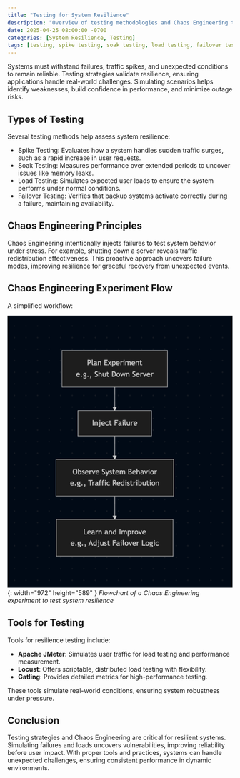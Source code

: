 ```yaml
---
title: "Testing for System Resilience"
description: "Overview of testing methodologies and Chaos Engineering to validate system resilience."
date: 2025-04-25 08:00:00 -0700
categories: [System Resilience, Testing]
tags: [testing, spike testing, soak testing, load testing, failover testing, chaos engineering, apache jmeter, locust, gatling, system reliability]
---
```


Systems must withstand failures, traffic spikes, and unexpected conditions to remain reliable. Testing strategies validate resilience, ensuring applications handle real-world challenges. Simulating scenarios helps identify weaknesses, build confidence in performance, and minimize outage risks.

## Types of Testing
Several testing methods help assess system resilience:

* Spike Testing: Evaluates how a system handles sudden traffic surges, such as a rapid increase in user requests.
* Soak Testing: Measures performance over extended periods to uncover issues like memory leaks.
* Load Testing: Simulates expected user loads to ensure the system performs under normal conditions.
* Failover Testing: Verifies that backup systems activate correctly during a failure, maintaining availability.

## Chaos Engineering Principles
Chaos Engineering intentionally injects failures to test system behavior under stress. For example, shutting down a server reveals traffic redistribution effectiveness. This proactive approach uncovers failure modes, improving resilience for graceful recovery from unexpected events.

## Chaos Engineering Experiment Flow

A simplified workflow:

![Desktop View](/assets/img/posts/20250425/chaos-flow.png){: width="972" height="589" }
_Flowchart of a Chaos Engineering experiment to test system resilience_

## Tools for Testing
Tools for resilience testing include:
- **Apache JMeter**: Simulates user traffic for load testing and performance measurement.
- **Locust**: Offers scriptable, distributed load testing with flexibility.
- **Gatling**: Provides detailed metrics for high-performance testing.

These tools simulate real-world conditions, ensuring system robustness under pressure.

## Conclusion
Testing strategies and Chaos Engineering are critical for resilient systems. Simulating failures and loads uncovers vulnerabilities, improving reliability before user impact. With proper tools and practices, systems can handle unexpected challenges, ensuring consistent performance in dynamic environments.